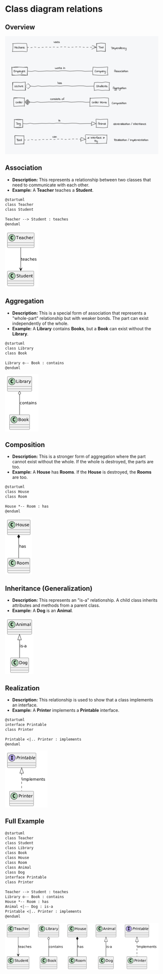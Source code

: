 # Class diagram relations

## Overview

![](./relation/relations-in-uml-overview.png)

## Association

- **Description:** This represents a relationship between two classes that need to communicate with each other.
- **Example:** A **Teacher** teaches a **Student**.

```plantuml
@startuml
class Teacher
class Student

Teacher --> Student : teaches
@enduml
```

![](./relation/association.png)

## Aggregation

- **Description:** This is a special form of association that represents a "whole-part" relationship but with weaker bonds. The part can exist independently of the whole.
- **Example:** A **Library** contains **Books**, but a **Book** can exist without the **Library**.

```plantuml
@startuml
class Library
class Book

Library o-- Book : contains
@enduml
```

![](./relation/aggregation.png)

## Composition

- **Description:** This is a stronger form of aggregation where the part cannot exist without the whole. If the whole is destroyed, the parts are too.
- **Example:** A **House** has **Rooms**. If the **House** is destroyed, the **Rooms** are too.

```plantuml
@startuml
class House
class Room

House *-- Room : has
@enduml
```

![](./relation/composition.png)

## Inheritance (Generalization)

- **Description:** This represents an "is-a" relationship. A child class inherits attributes and methods from a parent class.
- **Example:** A **Dog** is an **Animal**.

![](./relation/generalization.png)

## Realization

- **Description:** This relationship is used to show that a class implements an interface.
- **Example:** A **Printer** implements a **Printable** interface.

```plantuml
@startuml
interface Printable
class Printer

Printable <|.. Printer : implements
@enduml
```

![](./relation/realization.png)

## Full Example

```plantuml
@startuml
class Teacher
class Student
class Library
class Book
class House
class Room
class Animal
class Dog
interface Printable
class Printer

Teacher --> Student : teaches
Library o-- Book : contains
House *-- Room : has
Animal <|-- Dog : is-a
Printable <|.. Printer : implements
@enduml
```

![](./relation/fullexample.png)